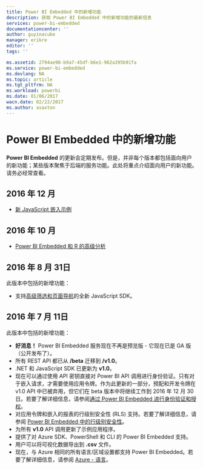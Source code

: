 ```yaml
---
title: Power BI Embedded 中的新增功能
description: 获取 Power BI Embedded 中的新增功能的最新信息
services: power-bi-embedded
documentationcenter: ''
author: guyinacube
manager: erikre
editor: ''
tags: ''

ms.assetid: 2794ae98-b9a7-45df-b6e1-962a395b91fa
ms.service: power-bi-embedded
ms.devlang: NA
ms.topic: article
ms.tgt_pltfrm: NA
ms.workload: powerbi
ms.date: 01/06/2017
wacn.date: 02/22/2017
ms.author: asaxton
---
```


# Power BI Embedded 中的新增功能
**Power BI Embedded** 的更新会定期发布。但是，并非每个版本都包括面向用户的新功能；某些版本聚焦于后端的服务功能。此处将重点介绍面向用户的新功能。请务必经常查看。

## 2016 年 12 月

- [新 JavaScript 嵌入示例](https://microsoft.github.io/PowerBI-JavaScript/demo/)

## 2016 年 10 月

- [Power BI Embedded 和 R 的高级分析](https://powerbi.microsoft.com/blog/r-in-pbie/)

## 2016 年 8 月 31日
此版本中包括的新增功能：

- 支持[高级筛选和页面导航](./power-bi-embedded-interact-with-reports.md)的全新 JavaScript SDK。

## 2016 年 7 月 11日
此版本中包括的新增功能：

- **好消息！** Power BI Embedded 服务现在不再是预览版 - 它现在已是 GA 版（公开发布了）。
- 所有 REST API 都已从 **/beta** 迁移到 **/v1.0**。
- .NET 和 JavaScript SDK 已更新为 **v1.0**。
- 现在可以通过使用 API 密钥直接对 Power BI API 调用进行身份验证。只有对于嵌入请求，才需要使用应用令牌。作为此更新的一部分，预配和开发令牌在 v1.0 API 中已被弃用，但它们在 beta 版本中将继续工作到 2016 年 12 月 30 日。若要了解详细信息，请参阅[通过 Power BI Embedded 进行身份验证和授权](./power-bi-embedded-app-token-flow.md)。
- 对应用令牌和嵌入的报表的行级别安全性 (RLS) 支持。若要了解详细信息，请参阅 [Power BI Embedded 中的行级别安全性](./power-bi-embedded-rls.md)。
- 为所有 **v1.0** API 调用更新了示例应用程序。
- 提供了对 Azure SDK、PowerShell 和 CLI 的 Power BI Embedded 支持。
- 用户可以将可视化数据导出到 **.csv** 文件。
- 现在，与 Azure 相同的所有语言/区域设置都支持 Power BI Embedded。若要了解详细信息，请参阅 [Azure - 语言](http://social.technet.microsoft.com/wiki/contents/articles/4234.windows-azure-extent-of-localization.aspx)。

<!---HONumber=Mooncake_0213_2017-->